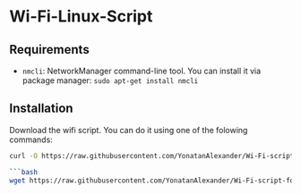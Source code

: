 # Wi-Fi-Linux-Script

## Requirements
- `nmcli`: NetworkManager command-line tool. You can install it via package manager: `sudo apt-get install nmcli`

## Installation
Download the wifi script. You can do it using one of the folowing commands:
```bash
curl -O https://raw.githubusercontent.com/YonatanAlexander/Wi-Fi-script-for-Linux/main/wifi

```bash
wget https://raw.githubusercontent.com/YonatanAlexander/Wi-Fi-script-for-Linux/main/wifi
